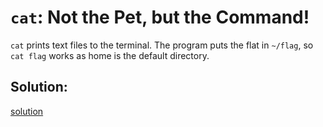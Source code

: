 # `cat`: Not the Pet, but the Command!

`cat` prints text files to the terminal. The program puts the flat in `~/flag`, so `cat flag` works as home is the default directory.


## Solution:
[solution](01_cat_Not_the_Pet_but_the_Command.png)
